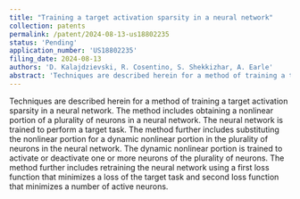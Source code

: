 ```yaml
---
title: "Training a target activation sparsity in a neural network"
collection: patents
permalink: /patent/2024-08-13-us18802235
status: 'Pending'
application_number: 'US18802235'
filing_date: 2024-08-13
authors: 'D. Kalajdzievski, R. Cosentino, S. Shekkizhar, A. Earle'
abstract: 'Techniques are described herein for a method of training a target activation sparsity in a neural network. The method includes obtaining a nonlinear portion of a plurality of neurons in a neural network. The neural network is trained to perform a target task. The method further includes substituting the nonlinear portion for a dynamic nonlinear portion in the plurality of neurons in the neural network. The dynamic nonlinear portion is trained to activate or deactivate one or more neurons of the plurality of neurons. The method further includes retraining the neural network using a first loss function that minimizes a loss of the target task and second loss function that minimizes a number of active neurons.'
---
```

Techniques are described herein for a method of training a target activation sparsity in a neural network. The method includes obtaining a nonlinear portion of a plurality of neurons in a neural network. The neural network is trained to perform a target task. The method further includes substituting the nonlinear portion for a dynamic nonlinear portion in the plurality of neurons in the neural network. The dynamic nonlinear portion is trained to activate or deactivate one or more neurons of the plurality of neurons. The method further includes retraining the neural network using a first loss function that minimizes a loss of the target task and second loss function that minimizes a number of active neurons.
